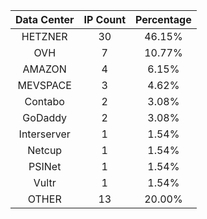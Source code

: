 | Data Center | IP Count | Percentage |
|:------------:|:--------:|:-----------:|
| HETZNER | 30 | 46.15% |
| OVH | 7 | 10.77% |
| AMAZON | 4 | 6.15% |
| MEVSPACE | 3 | 4.62% |
| Contabo | 2 | 3.08% |
| GoDaddy | 2 | 3.08% |
| Interserver | 1 | 1.54% |
| Netcup | 1 | 1.54% |
| PSINet | 1 | 1.54% |
| Vultr | 1 | 1.54% |
| OTHER | 13 | 20.00% |